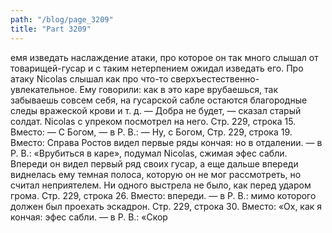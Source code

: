 ```yaml
---
path: "/blog/page_3209"
title: "Part 3209"
---
```


емя изведать наслаждение атаки, про которое он так много слышал от товарищей-гусар и с таким нетерпением ожидал изведать его. Про атаку Nicolas слышал как про что-то сверхъестественно-увлекательное. Ему говорили: как в это каре врубаешься, так забываешь совсем себя, на гусарской сабле остаются благородные следы вражеской крови и т. д.
— Добра не будет, — сказал старый солдат.
Nicolas с упреком посмотрел на него.
Стр. 229, строка 15.
Вместо: — С Богом, — в Р. В.: — Ну, с Богом,
Стр. 229, строка 19.
Вместо: Справа Ростов видел первые ряды кончая: но в отдалении. — в Р. В.: «Врубиться в каре», подумал Nicolas, сжимая эфес сабли. Впереди он видел первый ряд своих гусар, а еще дальше впереди виднелась ему темная полоса, которую он не мог рассмотреть, но считал неприятелем. Ни одного выстрела не было, как перед ударом грома.
Стр. 229, строка 26.
Вместо: впереди. — в Р. В.: мимо которого должен был проехать эскадрон.
Стр. 229, строка 30.
Вместо: «Ох, как я кончая: эфес сабли. — в Р. В.: «Скор
